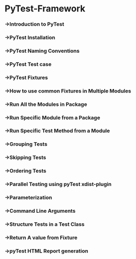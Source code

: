 # PyTest-Framework

### ->Introduction to PyTest

### ->PyTest Installation

### ->PyTest Naming Conventions

### ->PyTest Test case

### ->PyTest Fixtures

### ->How to use common Fixtures in Multiple Modules

### ->Run All the Modules in Package

### ->Run Specific Module from a Package

### ->Run Specific Test Method from a Module

### ->Grouping Tests

### ->Skipping Tests

### ->Ordering Tests

### ->Parallel Testing using pyTest xdist-plugin

### ->Parameterization

### ->Command Line Arguments

### ->Structure Tests in a Test Class

### ->Return A value from Fixture

### ->pyTest HTML Report generation
